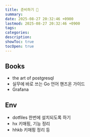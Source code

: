 ```yaml
---
title: 준비하기 👻
summary: 
date: 2025-08-27 20:32:46 +0900
lastmod: 2025-08-27 20:32:46 +0900
tags: 
categories: 
description: 
showToc: true
tocOpen: true
---
```


## Books
- the art of postgresql
- 실무에 바로 쓰는 Go 언어 핸즈온 가이드
- Grafana


## Env
- dotfiles 한번에 설치되도록 하기
- hx 키매핑, 기능 정리
- hhkb 키매핑 정리 등